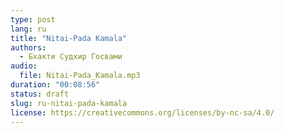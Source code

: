 ```yaml
---
type: post
lang: ru
title: "Nitai-Pada Kamala"
authors:
  - Бхакти Судхир Госвами
audio:
  file: Nitai-Pada_Kamala.mp3
duration: "00:08:56"
status: draft
slug: ru-nitai-pada-kamala
license: https://creativecommons.org/licenses/by-nc-sa/4.0/
---
```


